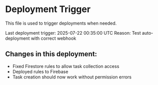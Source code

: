 # Deployment Trigger

This file is used to trigger deployments when needed.

Last deployment trigger: 2025-07-22 00:35:00 UTC
Reason: Test auto-deployment with correct webhook

## Changes in this deployment:
- Fixed Firestore rules to allow task collection access
- Deployed rules to Firebase
- Task creation should now work without permission errors